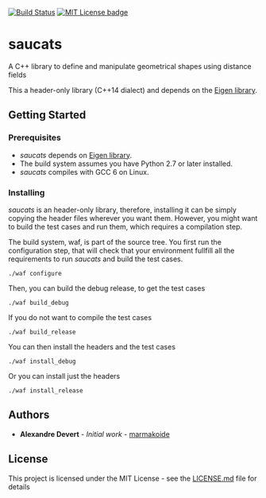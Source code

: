[![Build Status](https://travis-ci.com/marmakoide/saucats.svg?branch=master)](https://travis-ci.com/marmakoide/saucats) [![MIT License badge](https://img.shields.io/badge/license-MIT-green.svg)](https://github.com/marmakoide/saucats/blob/master/LICENSE)

# saucats
A C++ library to define and manipulate geometrical shapes using distance fields

This a header-only library (C++14 dialect) and depends on the [Eigen library](http://eigen.tuxfamily.org).

## Getting Started

### Prerequisites

* *saucats* depends on [Eigen library](http://eigen.tuxfamily.org).
* The build system assumes you have Python 2.7 or later installed. 
* *saucats* compiles with GCC 6 on Linux.

### Installing

*saucats* is an header-only library, therefore, installing it can be simply
copying the header files wherever you want them. However, you might want to
build the test cases and run them, which requires a compilation step.


The build system, waf, is part of the source tree. You first run the configuration
step, that will check that your environment fullfill all the requirements to run
*saucats* and build the test cases.
```
./waf configure
```


Then, you can build the debug release, to get the test cases
```
./waf build_debug
```

If you do not want to compile the test cases
```
./waf build_release
```

You can then install the headers and the test cases
```
./waf install_debug
```

Or you can install just the headers
```
./waf install_release
```

## Authors

* **Alexandre Devert** - *Initial work* - [marmakoide](https://github.com/marmakoide)

## License

This project is licensed under the MIT License - see the [LICENSE.md](LICENSE.md) file for details


